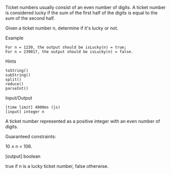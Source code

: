 Ticket numbers usually consist of an even number of digits. A ticket number is considered lucky if the sum of the first half of the digits is equal to the sum of the second half.

Given a ticket number n, determine if it's lucky or not.

Example

    For n = 1230, the output should be isLucky(n) = true;
    For n = 239017, the output should be isLucky(n) = false.

Hints

    toString()
    subString()
    split()
    reduce()
    parseInt()

Input/Output

    [time limit] 4000ms (js)
    [input] integer n

A ticket number represented as a positive integer with an even number of digits.

Guaranteed constraints:

10 ≤ n < 106.

[output] boolean

true if n is a lucky ticket number, false otherwise.